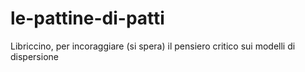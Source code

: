 # le-pattine-di-patti
Libriccino, per incoraggiare (si spera) il pensiero critico sui modelli di dispersione
